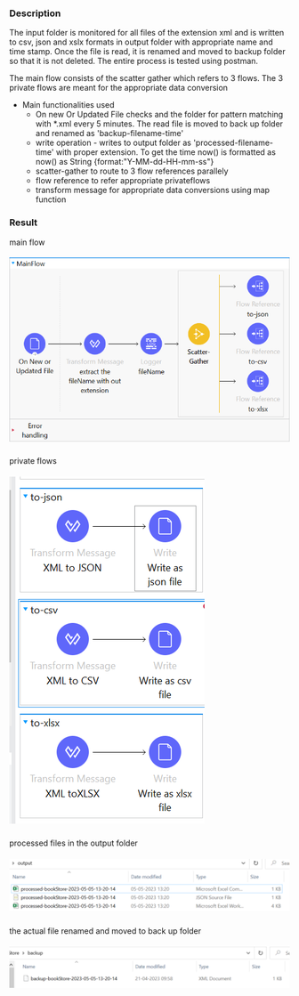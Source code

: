 ### Description

The input folder is monitored for all files of the extension xml and is written to csv, json and xslx formats in output folder with appropriate name and time stamp. Once the file is read, it is renamed and moved to backup folder so that it is not deleted. The entire process is tested using postman.

The main flow consists of the scatter gather which refers to 3 flows.
The 3 private flows are meant for the appropriate data conversion
 
- Main functionalities used 
   - On new Or Updated File checks and  the folder for pattern matching with *.xml every 5 minutes. The read file is moved to back up folder and renamed as 'backup-filename-time'  
   - write  operation - writes to output folder as 'processed-filename-time' with proper extension. To get the time now() is formatted as now() as String {format:"Y-MM-dd-HH-mm-ss"}
   - scatter-gather to route to 3 flow references parallely
   - flow reference to refer appropriate privateflows
   - transform message for appropriate data conversions using map function
   
### Result

main flow

##### ![mainflow](https://github.com/jayashree-learnings/mulesoft-projects/blob/main/00_includes/proj-01/01-MainFlow.png)

private flows
 
##### ![privateflows](https://github.com/jayashree-learnings/mulesoft-projects/blob/main/00_includes/proj-01/02-privateFlows.PNG)

processed files in the output folder

##### ![outputFolder](https://github.com/jayashree-learnings/mulesoft-projects/blob/main/00_includes/proj-01/03-outputFolder.PNG)

the actual file renamed and moved to back up folder

##### ![backupFolder](https://github.com/jayashree-learnings/mulesoft-projects/blob/main/00_includes/proj-01/04-backupFolder.PNG)
 
 
   
 




  
   














